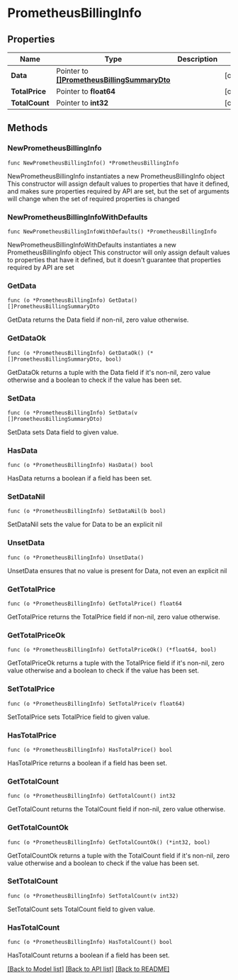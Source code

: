 # PrometheusBillingInfo

## Properties

Name | Type | Description | Notes
------------ | ------------- | ------------- | -------------
**Data** | Pointer to [**[]PrometheusBillingSummaryDto**](PrometheusBillingSummaryDto.md) |  | [optional] 
**TotalPrice** | Pointer to **float64** |  | [optional] 
**TotalCount** | Pointer to **int32** |  | [optional] 

## Methods

### NewPrometheusBillingInfo

`func NewPrometheusBillingInfo() *PrometheusBillingInfo`

NewPrometheusBillingInfo instantiates a new PrometheusBillingInfo object
This constructor will assign default values to properties that have it defined,
and makes sure properties required by API are set, but the set of arguments
will change when the set of required properties is changed

### NewPrometheusBillingInfoWithDefaults

`func NewPrometheusBillingInfoWithDefaults() *PrometheusBillingInfo`

NewPrometheusBillingInfoWithDefaults instantiates a new PrometheusBillingInfo object
This constructor will only assign default values to properties that have it defined,
but it doesn't guarantee that properties required by API are set

### GetData

`func (o *PrometheusBillingInfo) GetData() []PrometheusBillingSummaryDto`

GetData returns the Data field if non-nil, zero value otherwise.

### GetDataOk

`func (o *PrometheusBillingInfo) GetDataOk() (*[]PrometheusBillingSummaryDto, bool)`

GetDataOk returns a tuple with the Data field if it's non-nil, zero value otherwise
and a boolean to check if the value has been set.

### SetData

`func (o *PrometheusBillingInfo) SetData(v []PrometheusBillingSummaryDto)`

SetData sets Data field to given value.

### HasData

`func (o *PrometheusBillingInfo) HasData() bool`

HasData returns a boolean if a field has been set.

### SetDataNil

`func (o *PrometheusBillingInfo) SetDataNil(b bool)`

 SetDataNil sets the value for Data to be an explicit nil

### UnsetData
`func (o *PrometheusBillingInfo) UnsetData()`

UnsetData ensures that no value is present for Data, not even an explicit nil
### GetTotalPrice

`func (o *PrometheusBillingInfo) GetTotalPrice() float64`

GetTotalPrice returns the TotalPrice field if non-nil, zero value otherwise.

### GetTotalPriceOk

`func (o *PrometheusBillingInfo) GetTotalPriceOk() (*float64, bool)`

GetTotalPriceOk returns a tuple with the TotalPrice field if it's non-nil, zero value otherwise
and a boolean to check if the value has been set.

### SetTotalPrice

`func (o *PrometheusBillingInfo) SetTotalPrice(v float64)`

SetTotalPrice sets TotalPrice field to given value.

### HasTotalPrice

`func (o *PrometheusBillingInfo) HasTotalPrice() bool`

HasTotalPrice returns a boolean if a field has been set.

### GetTotalCount

`func (o *PrometheusBillingInfo) GetTotalCount() int32`

GetTotalCount returns the TotalCount field if non-nil, zero value otherwise.

### GetTotalCountOk

`func (o *PrometheusBillingInfo) GetTotalCountOk() (*int32, bool)`

GetTotalCountOk returns a tuple with the TotalCount field if it's non-nil, zero value otherwise
and a boolean to check if the value has been set.

### SetTotalCount

`func (o *PrometheusBillingInfo) SetTotalCount(v int32)`

SetTotalCount sets TotalCount field to given value.

### HasTotalCount

`func (o *PrometheusBillingInfo) HasTotalCount() bool`

HasTotalCount returns a boolean if a field has been set.


[[Back to Model list]](../README.md#documentation-for-models) [[Back to API list]](../README.md#documentation-for-api-endpoints) [[Back to README]](../README.md)


